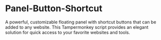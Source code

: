 # Panel-Button-Shortcut
A powerful, customizable floating panel with shortcut buttons that can be added to any website. This Tampermonkey script provides an elegant solution for quick access to your favorite websites and tools.
